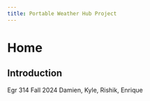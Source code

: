 ```yaml
---
title: Portable Weather Hub Project
---
```


# Home

## Introduction
Egr 314 Fall 2024
Damien, Kyle, Rishik, Enrique
